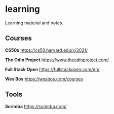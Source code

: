 # learning
Learning material and notes.

## Courses

**CS50x**
https://cs50.harvard.edu/x/2021/

**The Odin Project**
https://www.theodinproject.com/

**Full Stack Open**
https://fullstackopen.com/en/

**Wes Bos**
https://wesbos.com/courses



## Tools

**Scrimba**
https://scrimba.com/
